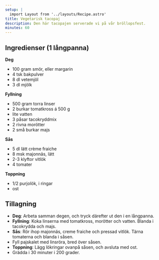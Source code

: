 ```yaml
---
setup: |
  import Layout from '../layouts/Recipe.astro'
title: Vegetarisk tacopaj
description: Den här tacopajen serverade vi på vår bröllopsfest.
minutes: 60
---
```


## Ingredienser (1 långpanna)

**Deg**

- 100 gram smör, eller margarin
- 4 tsk bakpulver
- 8 dl vetemjöl
- 3 dl mjölk

**Fyllning**

- 500 gram torra linser
- 2 burkar tomatkross á 500 g
- lite vatten
- 3 påsar tacokryddmix
- 2 rivna morötter
- 2 små burkar majs

**Sås**

- 5 dl lätt crème fraiche
- 8 msk majonnäs, lätt
- 2-3 klyftor vitlök
- 4 tomater

**Toppning**

- 1/2 purjolök, i ringar
- ost

## Tillagning

- **Deg**: Arbeta samman degen, och tryck därefter ut den i en långpanna.
- **Fyllning**: Koka linserna med tomatkross, morötter och vatten. Blanda i
  tacokrydda och majs.
- **Sås**: Rör ihop majonnäs, creme fraiche och pressad vitlök. Tärna tomaterna
  och blanda i såsen.
- Fyll pajskalet med linsröra, bred över såsen.
- **Toppning**: Lägg lökringar ovanpå såsen, och avsluta med ost.
- Grädda i 30 minuter i 200 grader.
